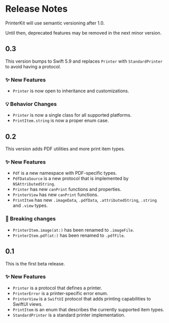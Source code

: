 # Release Notes

PrinterKit will use semantic versioning after 1.0. 

Until then, deprecated features may be removed in the next minor version.



## 0.3

This version bumps to Swift 5.9 and replaces `Printer` with `StandardPrinter` to avoid having a protocol. 

### ✨ New Features

* `Printer` is now open to inheritance and customizations.

### 💡 Behavior Changes

* `Printer` is now a single class for all supported platforms.
* `PrintItem.string` is now a proper enum case.



## 0.2

This version adds PDF utilities and more print item types. 

### ✨ New Features

* `Pdf` is a new namespace with PDF-specific types.
* `PdfDataSource` is a new protocol that is implemented by `NSAttributedString`.
* `Printer` has new `canPrint` functions and properties.
* `PrinterView` has new `canPrint` functions.
* `PrintItem` has new `.imageData`, `.pdfData`, `.attributedString`, `.string` and `.view` types.


### 🚨 Breaking changes

* `PrinterItem.image(at:)` has been renamed to `.imageFile`.
* `PrinterItem.pdf(at:)` has been renamed to `.pdfFile`.



## 0.1

This is the first beta release. 

### ✨ New Features

* `Printer` is a protocol that defines a printer.
* `PrinterError` is a printer-specific error enum.
* `PrinterView` is a `SwiftUI` protocol that adds printing capabilities to SwiftUI views.
* `PrintItem` is an enum that describes the currently supported item types.
* `StandardPrinter` is a standard printer implementation.
